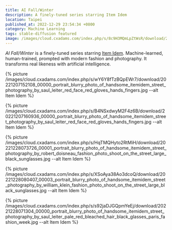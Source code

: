 ```yaml
---
title: AI Fall/Winter
description: A finely-tuned series starring Item Idem
location: Taipei
published_at: 2022-12-29 23:54:34 +0800
category: Machine Learning
tags: stable-diffusion featured
image: /images/cloud.cxadams.com/index.php/s/8c9H3MQmLpZtWsR/download/20221228073423_00000_portrait_blurry_photo_of_handsome_itemidem_street_photography_by_robert_doisneau_fashion_photo_shoot_on_the_street_large_black_sunglasses.jpg
---
```


*AI Fall/Winter* is a finely-tuned series starring [Item Idem]. Machine-learned,
human-trained, prompted with modern fashion and photography. It transforms real
likeness with artificial intelligence.

{% picture /images/cloud.cxadams.com/index.php/s/wY6Y8fTzBQpEWr7/download/20221207152108_00000_portrait_blurry_photo_of_handsome_itemidem_street_photography_by_saul_leiter_red_face_red_gloves_hands_fingers.jpg --alt Item Idem %}

{% picture /images/cloud.cxadams.com/index.php/s/B4NSxdwyM2F4z6B/download/20221207160936_00000_portrait_blurry_photo_of_handsome_itemidem_street_photography_by_saul_leiter_red_face_red_gloves_hands_fingers.jpg --alt Item Idem %}

{% picture /images/cloud.cxadams.com/index.php/s/HqTMQHyto2RtMiH/download/20221228073726_00001_portrait_blurry_photo_of_handsome_itemidem_street_photography_by_robert_doisneau_fashion_photo_shoot_on_the_street_large_black_sunglasses.jpg --alt Item Idem %}

{% picture /images/cloud.cxadams.com/index.php/s/XSoAya38Ao3dcoQ/download/20221228080407_00003_portrait_blurry_photo_of_handsome_itemidem_street_photography_by_william_klein_fashion_photo_shoot_on_the_street_large_black_sunglasses.jpg --alt Item Idem %}

{% picture /images/cloud.cxadams.com/index.php/s/s92jaDJGQpmYeEj/download/20221228071304_00000_portrait_blurry_photo_of_handsome_itemidem_street_photography_by_saul_leiter_pale_red_bleached_hair_black_glasses_paris_fashion_week.jpg --alt Item Idem %}

[Item Idem]: https://en.wikipedia.org/wiki/Item_Idem

